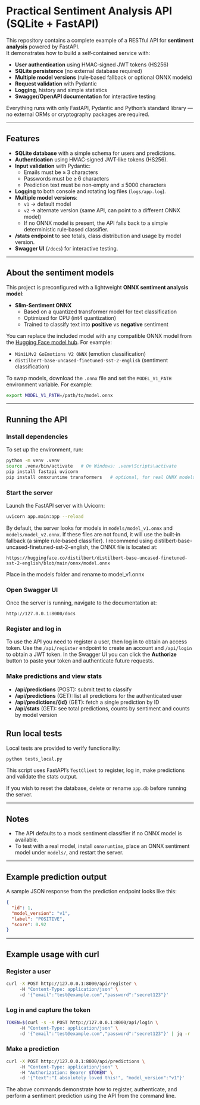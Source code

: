 # Practical Sentiment Analysis API (SQLite + FastAPI)

This repository contains a complete example of a RESTful API for **sentiment analysis** powered by FastAPI.  
It demonstrates how to build a self‑contained service with:

- **User authentication** using HMAC‑signed JWT tokens (HS256)
- **SQLite persistence** (no external database required)
- **Multiple model versions** (rule‑based fallback or optional ONNX models)
- **Request validation** with Pydantic
- **Logging**, history and simple statistics
- **Swagger/OpenAPI documentation** for interactive testing

Everything runs with only FastAPI, Pydantic and Python’s standard library — no external ORMs or cryptography packages are required.

---

## Features

- **SQLite database** with a simple schema for users and predictions.
- **Authentication** using HMAC‑signed JWT‑like tokens (HS256).
- **Input validation** with Pydantic:
  - Emails must be ≥ 3 characters
  - Passwords must be ≥ 6 characters
  - Prediction text must be non‑empty and ≤ 5000 characters
- **Logging** to both console and rotating log files (`logs/app.log`).
- **Multiple model versions**:
  - `v1` → default model
  - `v2` → alternate version (same API, can point to a different ONNX model)
  - If no ONNX model is present, the API falls back to a simple deterministic rule‑based classifier.
- **/stats endpoint** to see totals, class distribution and usage by model version.
- **Swagger UI** (`/docs`) for interactive testing.

---

## About the sentiment models

This project is preconfigured with a lightweight **ONNX sentiment analysis model**:

- **Slim‑Sentiment ONNX**
  - Based on a quantized transformer model for text classification
  - Optimized for CPU (int4 quantization)
  - Trained to classify text into **positive** vs **negative** sentiment

You can replace the included model with any compatible ONNX model from the [Hugging Face model hub](https://huggingface.co/models?library=onnx&pipeline_tag=text-classification). For example:

- `MiniLMv2 GoEmotions V2 ONNX` (emotion classification)
- `distilbert‑base‑uncased‑finetuned‑sst‑2‑english` (sentiment classification)

To swap models, download the `.onnx` file and set the `MODEL_V1_PATH` environment variable. For example:

```bash
export MODEL_V1_PATH=/path/to/model.onnx
```

---

## Running the API

### Install dependencies

To set up the environment, run:

```bash
python -m venv .venv
source .venv/bin/activate   # On Windows: .venv\Scripts\activate
pip install fastapi uvicorn
pip install onnxruntime transformers   # optional, for real ONNX models
```

### Start the server

Launch the FastAPI server with Uvicorn:

```bash
uvicorn app.main:app --reload
```

By default, the server looks for models in `models/model_v1.onnx` and `models/model_v2.onnx`. If these files are not found, it will use the built‑in fallback (a simple rule‑based classifier).
I recommend using distilbert-base-uncased-finetuned-sst-2-english, the ONNX file is located at:
```
https://huggingface.co/distilbert/distilbert-base-uncased-finetuned-sst-2-english/blob/main/onnx/model.onnx
```
Place in the models folder and rename to model_v1.onnx

### Open Swagger UI

Once the server is running, navigate to the documentation at:

```
http://127.0.0.1:8000/docs
```

### Register and log in

To use the API you need to register a user, then log in to obtain an access token. Use the `/api/register` endpoint to create an account and `/api/login` to obtain a JWT token. In the Swagger UI you can click the **Authorize** button to paste your token and authenticate future requests.

### Make predictions and view stats

- **/api/predictions** (POST): submit text to classify
- **/api/predictions** (GET): list all predictions for the authenticated user
- **/api/predictions/{id}** (GET): fetch a single prediction by ID
- **/api/stats** (GET): see total predictions, counts by sentiment and counts by model version

## Run local tests

Local tests are provided to verify functionality:

```bash
python tests_local.py
```

This script uses FastAPI’s `TestClient` to register, log in, make predictions and validate the stats output.

If you wish to reset the database, delete or rename `app.db` before running the server.

---

## Notes

- The API defaults to a mock sentiment classifier if no ONNX model is available.
- To test with a real model, install `onnxruntime`, place an ONNX sentiment model under `models/`, and restart the server.

---

## Example prediction output

A sample JSON response from the prediction endpoint looks like this:

```json
{
  "id": 1,
  "model_version": "v1",
  "label": "POSITIVE",
  "score": 0.92
}
```

---

## Example usage with curl

### Register a user

```bash
curl -X POST http://127.0.0.1:8000/api/register \ 
     -H "Content-Type: application/json" \ 
     -d '{"email":"test@example.com","password":"secret123"}'
```

### Log in and capture the token

```bash
TOKEN=$(curl -s -X POST http://127.0.0.1:8000/api/login \ 
     -H "Content-Type: application/json" \ 
     -d '{"email":"test@example.com","password":"secret123"}' | jq -r .access_token)
```

### Make a prediction

```bash
curl -X POST http://127.0.0.1:8000/api/predictions \ 
     -H "Content-Type: application/json" \ 
     -H "Authorization: Bearer $TOKEN" \ 
     -d '{"text":"I absolutely loved this!", "model_version":"v1"}'
```

The above commands demonstrate how to register, authenticate, and perform a sentiment prediction using the API from the command line.